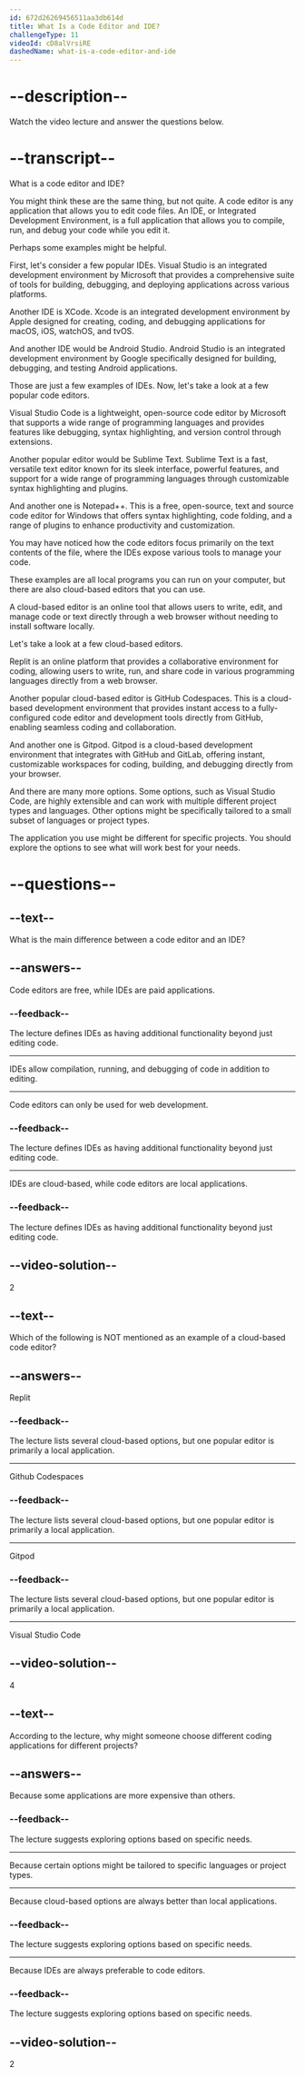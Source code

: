 ```yaml
---
id: 672d26269456511aa3db614d
title: What Is a Code Editor and IDE?
challengeType: 11
videoId: cD8alVrsiRE
dashedName: what-is-a-code-editor-and-ide
---
```


# --description--

Watch the video lecture and answer the questions below.

# --transcript--

What is a code editor and IDE?

You might think these are the same thing, but not quite. A code editor is any application that allows you to edit code files. An IDE, or Integrated Development Environment, is a full application that allows you to compile, run, and debug your code while you edit it.

Perhaps some examples might be helpful.

First, let's consider a few popular IDEs. Visual Studio is an integrated development environment by Microsoft that provides a comprehensive suite of tools for building, debugging, and deploying applications across various platforms.

Another IDE is XCode. Xcode is an integrated development environment by Apple designed for creating, coding, and debugging applications for macOS, iOS, watchOS, and tvOS.

And another IDE would be Android Studio. Android Studio is an integrated development environment by Google specifically designed for building, debugging, and testing Android applications.

Those are just a few examples of IDEs. Now, let's take a look at a few popular code editors.

Visual Studio Code is a lightweight, open-source code editor by Microsoft that supports a wide range of programming languages and provides features like debugging, syntax highlighting, and version control through extensions.

Another popular editor would be Sublime Text. Sublime Text is a fast, versatile text editor known for its sleek interface, powerful features, and support for a wide range of programming languages through customizable syntax highlighting and plugins.

And another one is Notepad++. This is a free, open-source, text and source code editor for Windows that offers syntax highlighting, code folding, and a range of plugins to enhance productivity and customization.

You may have noticed how the code editors focus primarily on the text contents of the file, where the IDEs expose various tools to manage your code.

These examples are all local programs you can run on your computer, but there are also cloud-based editors that you can use.

A cloud-based editor is an online tool that allows users to write, edit, and manage code or text directly through a web browser without needing to install software locally.

Let's take a look at a few cloud-based editors.

Replit is an online platform that provides a collaborative environment for coding, allowing users to write, run, and share code in various programming languages directly from a web browser.

Another popular cloud-based editor is GitHub Codespaces. This is a cloud-based development environment that provides instant access to a fully-configured code editor and development tools directly from GitHub, enabling seamless coding and collaboration.

And another one is Gitpod. Gitpod is a cloud-based development environment that integrates with GitHub and GitLab, offering instant, customizable workspaces for coding, building, and debugging directly from your browser.

And there are many more options. Some options, such as Visual Studio Code, are highly extensible and can work with multiple different project types and languages. Other options might be specifically tailored to a small subset of languages or project types.

The application you use might be different for specific projects. You should explore the options to see what will work best for your needs.

# --questions--

## --text--

What is the main difference between a code editor and an IDE?

## --answers--

Code editors are free, while IDEs are paid applications.

### --feedback--

The lecture defines IDEs as having additional functionality beyond just editing code.

---

IDEs allow compilation, running, and debugging of code in addition to editing.

---

Code editors can only be used for web development.

### --feedback--

The lecture defines IDEs as having additional functionality beyond just editing code.

---

IDEs are cloud-based, while code editors are local applications.

### --feedback--

The lecture defines IDEs as having additional functionality beyond just editing code.

## --video-solution--

2

## --text--

Which of the following is NOT mentioned as an example of a cloud-based code editor?

## --answers--

Replit

### --feedback--

The lecture lists several cloud-based options, but one popular editor is primarily a local application.

---

Github Codespaces

### --feedback--

The lecture lists several cloud-based options, but one popular editor is primarily a local application.

---

Gitpod

### --feedback--

The lecture lists several cloud-based options, but one popular editor is primarily a local application.

---

Visual Studio Code

## --video-solution--

4

## --text--

According to the lecture, why might someone choose different coding applications for different projects?

## --answers--

Because some applications are more expensive than others.

### --feedback--

The lecture suggests exploring options based on specific needs.

---

Because certain options might be tailored to specific languages or project types.

---

Because cloud-based options are always better than local applications.

### --feedback--

The lecture suggests exploring options based on specific needs.

---

Because IDEs are always preferable to code editors.

### --feedback--

The lecture suggests exploring options based on specific needs.

## --video-solution--

2
